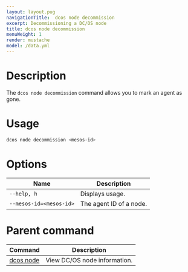 ```yaml
---
layout: layout.pug
navigationTitle:  dcos node decommission
excerpt: Decommissioning a DC/OS node
title: dcos node decommission
menuWeight: 1
render: mustache
model: /data.yml
---
```


# Description

The `dcos node decommission` command allows you to mark an agent as gone.

# Usage

```bash
dcos node decommission <mesos-id>
```

# Options

| Name |  Description |
|---------|-------------|
| `--help, h`   |   Displays usage. |
| `--mesos-id=<mesos-id>` | The agent ID of a node. |

# Parent command

| Command | Description |
|---------|-------------|
| [dcos node](/1.14/cli/command-reference/dcos-node/) | View DC/OS node information. |
